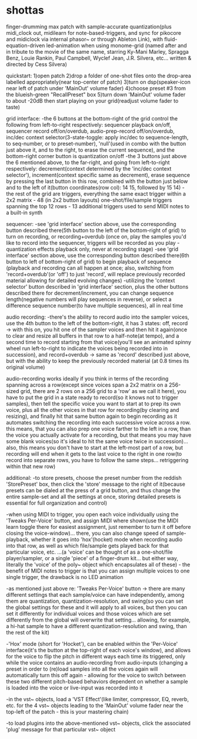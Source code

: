 # shottas
finger-drumming max patch with sample-accurate quantization(plus midi_clock out, midilearn for note-based-triggers, and sync for pikocore and midiclock via internal phasor~ or through Ableton Link), with fluid-equation-driven led-animation when using monome-grid
(named after and in tribute to the movie of the same name, starring Ky-Mani Marley, Spragga Benz, Louie Rankin, Paul Campbell, Wyclef Jean, J.R. Silvera, etc... written & directed by Cess Silvera)

quickstart:
1)open patch
2)drop a folder of one-shot files onto the drop-area labelled appropriately(near top-center of patch)
3)turn on dsp(speaker-icon near left of patch under 'MainOut' volume fader)
4)choose preset #3 from the blueish-green "RecallPreset" box
5)turn down 'MainOut' volume fader to about -20dB then start playing on your grid(readjust volume fader to taste)

grid interface:
-the 6 buttons at the bottom-right of the grid control the following from left-to-right respectively: sequencer playback on/off, sequencer record off/on/overdub, audio-prep-record off/on/overdub, inc/dec context selector(3-state-toggle: apply inc/dec to sequence-length, to seq-number, or to preset-number), 'null'(used in combo with the button just above it, and to the right, to erase the current sequence), and the bottom-right corner button is quantization on/off
-the 3 buttons just above the 6 mentioned above, to the far-right, and going from left-to-right respectively: decrement(context determined by the 'inc/dec context selector'), increment(context specific same as decrement), erase sequence by pressing the last button in this row, combined with the button just below and to the left of it(button coordinates(row col): 14 15, followed by 15 14)
-the rest of the grid are triggers, everything the same exact trigger within a 2x2 matrix - 48 (in 2x2 button layouts) one-shot/file/sample triggers spanning the top 12 rows - 13 additional triggers used to send MIDI notes to a built-in synth

sequencer:
-see 'grid interface' section above, use the corresponding button described there(5th button to the left of the bottom-right of grid) to turn on recording, or recording+overdub (once on, play the samples you'd like to record into the sequencer, triggers will be recorded as you play - quantization effects playback only, never at recording stage)
-see 'grid interface' section above, use the corresponding button described there(6th button to left of bottom-right of grid) to begin playback of sequence
(playback and recording can all happen at once; also, switching from 'record+overdub'(or 'off') to just 'record', will replace previously recorded material allowing for detailed evolving changes)
-utilizing the 'context selector' button described in 'grid interface' section, plus the other buttons described there for decrement/increment, you can change sequence length(negative numbers will play sequences in reverse), or select a difference sequence number(to have multiple sequences), all in real time

audio recording:
-there's the ability to record audio into the sampler voices, use the 4th button to the left of the bottom-right, it has 3 states: 
off, 
record -> with this on, you hit one of the sampler voices and then hit it again(once to clear and resize all buffers in that row to a half-note(at tempo), and a second time to record starting from that voice(you'll see an animated spinny wheel run left-to-right to indicate the voices being recorded into in succession), 
and record+overdub -> same as 'record' described just above, but with the ability to keep the previously recorded material (at 0.8 times its original volume)

audio-recording works ideally if you think in terms of the recording spanning across a row(except since voices span a 2x2 matrix on a 256-sized grid, there are 2 rows on a 256 grid to a 'row' as we call it here), you have to put the grid in a state ready to record(so it knows not to trigger samples), then tell the specific voice you want to start at to prep its own voice, plus all the other voices in that row for recording(by clearing and resizing), and finally hit that same button again to begin recording as it automates switching the recording into each successive voice across a row. this means, that you can also prep one voice farther to the left in a row, than the voice you actually activate for a recording, but that means you may have some blank voices(so it's ideal to hit the same voice twice in succession)... also, this means you don't have to start at the left-most part of a row, but recording will end when it gets to the last voice to the right in one row(to record into separate rows, you have to follow the same steps... retriggering within that new row)

additional:
-to store presets, choose the preset number from the reddish 'StorePreset' box, then click the 'store' message to the right of it(because presets can be dialed at the press of a grid button, and thus change the entire sample-set and all the settings at once, storing detailed presets is essential for full organization and control)

-when using MIDI to trigger, you open each voice individually using the 'Tweaks Per-Voice' button, and assign MIDI where shown(use the MIDI learn toggle there for easiest assignment, just remember to turn it off before closing the voice-window)... there, you can also change speed of sample-playback, whether it goes into 'hox'(hocket) mode when recording audio into that row, as well as which file/sample gets played back for that particular voice, etc.    ...(a 'voice' can be thought of as a one-shot/file player/sampler, or a single 'piece' of a finger-drum kit... but either way, literally the 'voice' of the poly~ object which encapsulates all of these) - the benefit of MIDI notes to trigger is that you can assign multiple voices to one single trigger, the drawback is no LED animation

-as mentioned just above re: 'Tweaks Per-Voice' button -> there are many different settings that each sample/voice can have independently, among them are quantization, quantization-resolution, and swing(so you can set the global settings for these and it will apply to all voices, but then you can set it differently for individual voices and those voices which are set differently from the global will overwrite that setting... allowing, for example, a hi-hat sample to have a different quantization-resolution and swing, than the rest of the kit)

-'Hox' mode (short for 'Hocket'), can be enabled within the 'Per-Voice' interface(it's the button at the top-right of each voice's window), and allows for the voice to flip the pitch in different ways each time its triggered, only while the voice contains an audio-recording from audio-inputs (changing a preset in order to (re)load samples into all the voices again will automatically turn this off again - allowing for the voice to switch between these two different pitch-based behaviors dependent on whether a sample is loaded into the voice or live-input was recorded into it

-in the vst~ objects, load a 'VST Effect'(like limiter, compressor, EQ, reverb, etc. for the 4 vst~ objects leading to the 'MainOut' volume fader near the top-left of the patch - this is your mastering chain)

-to load plugins into the above-mentioned vst~ objects, click the associated 'plug' message for that particular vst~ object

